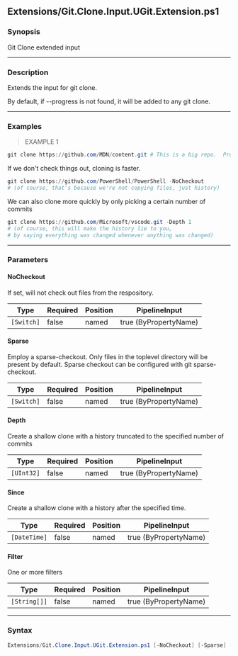 Extensions/Git.Clone.Input.UGit.Extension.ps1
---------------------------------------------

### Synopsis
Git Clone extended input

---

### Description

Extends the input for git clone.

By default, if --progress is not found, it will be added to any git clone.

---

### Examples
> EXAMPLE 1

```PowerShell
git clone https://github.com/MDN/content.git # This is a big repo.  Progress bars will be very welcome.
```
If we don't check things out, cloning is faster.

```PowerShell
git clone https://github.com/PowerShell/PowerShell -NoCheckout 
# (of course, that's because we're not copying files, just history)
```
We can also clone more quickly by only picking a certain number of commits

```PowerShell
git clone https://github.com/Microsoft/vscode.git -Depth 1
# (of course, this will make the history lie to you,
# by saying everything was changed whenever anything was changed)
```

---

### Parameters
#### **NoCheckout**
If set, will not check out files from the respository.

|Type      |Required|Position|PipelineInput        |
|----------|--------|--------|---------------------|
|`[Switch]`|false   |named   |true (ByPropertyName)|

#### **Sparse**
Employ a sparse-checkout.
Only files in the toplevel directory will be present by default.
Sparse checkout can be configured with git sparse-checkout.

|Type      |Required|Position|PipelineInput        |
|----------|--------|--------|---------------------|
|`[Switch]`|false   |named   |true (ByPropertyName)|

#### **Depth**
Create a shallow clone with a history truncated to the specified number of commits

|Type      |Required|Position|PipelineInput        |
|----------|--------|--------|---------------------|
|`[UInt32]`|false   |named   |true (ByPropertyName)|

#### **Since**
Create a shallow clone with a history after the specified time.

|Type        |Required|Position|PipelineInput        |
|------------|--------|--------|---------------------|
|`[DateTime]`|false   |named   |true (ByPropertyName)|

#### **Filter**
One or more filters

|Type        |Required|Position|PipelineInput        |
|------------|--------|--------|---------------------|
|`[String[]]`|false   |named   |true (ByPropertyName)|

---

### Syntax
```PowerShell
Extensions/Git.Clone.Input.UGit.Extension.ps1 [-NoCheckout] [-Sparse] [-Depth <UInt32>] [-Since <DateTime>] [-Filter <String[]>] [<CommonParameters>]
```
